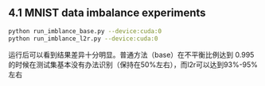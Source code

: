 ## 4.1 MNIST data imbalance experiments


```bash
python run_imblance_base.py --device:cuda:0
python run_imblance_l2r.py --device:cuda:0
```

运行后可以看到结果差异十分明显。普通方法（base）在不平衡比例达到 0.995 的时候在测试集基本没有办法识别（保持在50%左右），而l2r可以达到93%-95%左右

